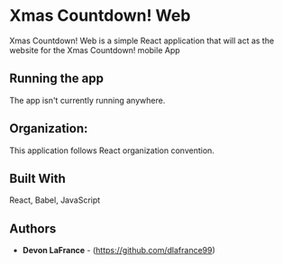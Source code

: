 # Xmas Countdown! Web
Xmas Countdown! Web is a simple React application that will act as the website for the Xmas Countdown! mobile App


## Running the app 
The app isn't currently running anywhere.


## Organization:

This application follows React organization convention. 

## Built With
React, Babel, JavaScript


## Authors

* **Devon LaFrance** - (https://github.com/dlafrance99)

